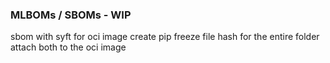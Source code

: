 ### MLBOMs / SBOMs - WIP

sbom with syft for oci image
create pip freeze file
hash for the entire folder 
attach both to the oci image

